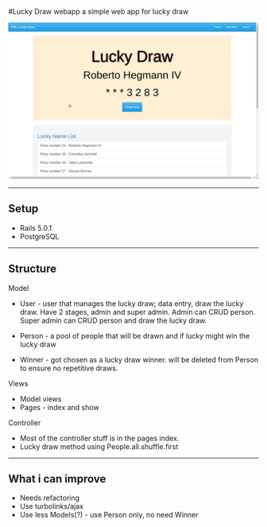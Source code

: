 #Lucky Draw webapp
a simple web app for lucky draw

![screenshot](https://raw.githubusercontent.com/amirulabu/luckydraw/master/screenshot.png)

----
## Setup

* Rails 5.0.1
* PostgreSQL

----
## Structure

Model

* User - user that manages the lucky draw; data entry, draw the lucky draw. Have 2 stages, admin and super admin. Admin can CRUD person. Super admin can CRUD person and draw the lucky draw.

* Person - a pool of people that will be drawn and if lucky might win the lucky draw

* Winner - got chosen as a lucky draw winner. will be deleted from Person to ensure no repetitive draws. 

Views

* Model views
* Pages - index and show

Controller

* Most of the controller stuff is in the pages index.
* Lucky draw method using People.all.shuffle.first

----
## What i can improve

* Needs refactoring
* Use turbolinks/ajax
* Use less Models(?) - use Person only, no need Winner



